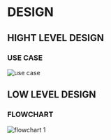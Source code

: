 # DESIGN
## HIGHT LEVEL DESIGN

### USE CASE

![use case](https://user-images.githubusercontent.com/80378720/114668751-b703ee80-9d1e-11eb-9a55-5a17917e669c.png)



## LOW LEVEL DESIGN


### FLOWCHART

![flowchart 1](https://user-images.githubusercontent.com/80378720/114667052-a0f52e80-9d1c-11eb-9fea-9512d37e63bb.png)

